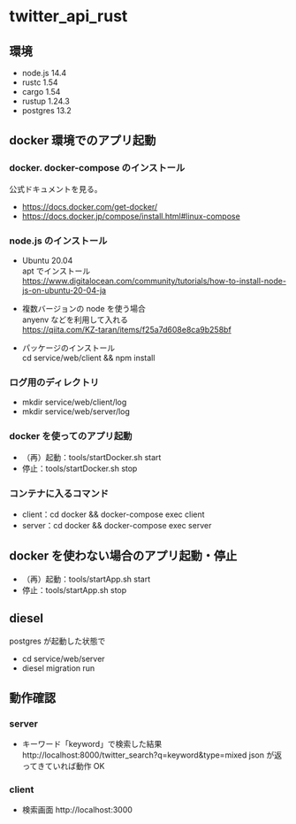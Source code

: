 # twitter_api_rust

## 環境

- node.js 14.4
- rustc 1.54
- cargo 1.54
- rustup 1.24.3
- postgres 13.2

## docker 環境でのアプリ起動

### docker. docker-compose のインストール

公式ドキュメントを見る。

- https://docs.docker.com/get-docker/
- https://docs.docker.jp/compose/install.html#linux-compose

### node.js のインストール

- Ubuntu 20.04<br>
  apt でインストール<br>
  https://www.digitalocean.com/community/tutorials/how-to-install-node-js-on-ubuntu-20-04-ja

- 複数バージョンの node を使う場合<br>
  anyenv などを利用して入れる<br>
  https://qiita.com/KZ-taran/items/f25a7d608e8ca9b258bf

- パッケージのインストール<br>
  cd service/web/client && npm install

### ログ用のディレクトリ

- mkdir service/web/client/log
- mkdir service/web/server/log

### docker を使ってのアプリ起動

- （再）起動：tools/startDocker.sh start
- 停止：tools/startDocker.sh stop

### コンテナに入るコマンド

- client：cd docker && docker-compose exec client
- server：cd docker && docker-compose exec server

## docker を使わない場合のアプリ起動・停止

- （再）起動：tools/startApp.sh start
- 停止：tools/startApp.sh stop

## diesel

postgres が起動した状態で

- cd service/web/server
- diesel migration run

## 動作確認

### server

- キーワード「keyword」で検索した結果
  http://localhost:8000/twitter_search?q=keyword&type=mixed
  json が返ってきていれば動作 OK

### client

- 検索画面
  http://localhost:3000
